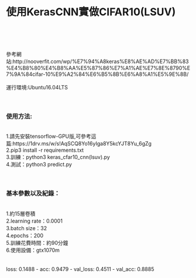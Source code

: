 <h1>使用KerasCNN實做CIFAR10(LSUV)</h1><br>
<br>
<br>
<br>參考網站:http://nooverfit.com/wp/%E7%94%A8keras%E8%AE%AD%E7%BB%83%E4%B8%80%E4%B8%AA%E5%87%86%E7%A1%AE%E7%8E%8790%E7%9A%84cifar-10%E9%A2%84%E6%B5%8B%E6%A8%A1%E5%9E%8B/
<br>
<br>
運行環境:Ubuntu16.04LTS<br>
<br>
<br>
<h3>使用方法:</h3><br>
1.請先安裝tensorflow-GPU版,可參考這篇:https://1drv.ms/w/s!AqSCQ8Yo16yIga8Y5kcYJT8Yu_6gZg<br>
2.pip3 install -r requirements.txt<br>
3.訓練：python3 keras_cfar10_cnn(lsuv).py<br>
4.測試：python3 predict.py<br>
<br>
<br>
<h3>基本參數以及紀錄：</h3><br>
1.約15層卷積<br>
2.learning rate：0.0001<br>
3.batch size：32<br>
4.epochs：200<br>
5.訓練花費時間：約90分鐘<br>
6.使用設備：gtx1070m<br>
<br>
<br>
loss: 0.1488 - acc: 0.9479 - val_loss: 0.4511 - val_acc: 0.8885<br>
